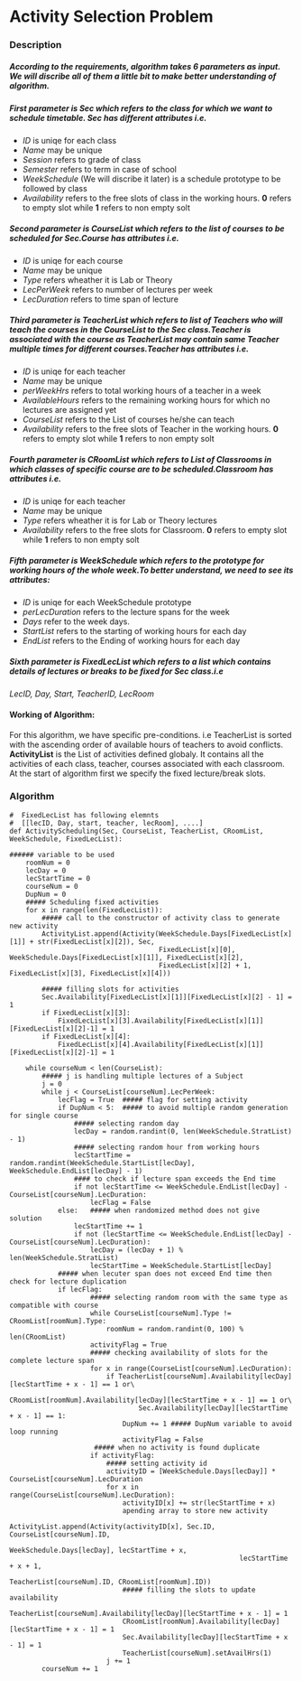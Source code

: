 # Activity Selection Problem


### Description
##### According to the requirements, algorithm takes 6 parameters as input. We will discribe all of them a little bit to make better understanding of algorithm.  
##### First parameter is **Sec** which refers to the class for which we want to schedule timetable. Sec has different attributes i.e.  
- *ID* is uniqe for each class  
- *Name* may be unique  
- *Session* refers to grade of class  
- *Semester* refers to term in case of school  
- *WeekSchedule* (We will discribe it later) is a schedule prototype to be followed by class  
- *Availability* refers to the free slots of class in the working hours. **0** refers to empty slot while **1** refers to non empty solt  
##### Second parameter is **CourseList** which refers to the list of courses to be scheduled for **Sec**.Course has attributes i.e.  
- *ID* is uniqe for each course  
- *Name* may be unique  
- *Type* refers wheather it is Lab or Theory  
- *LecPerWeek* refers to number of lectures per week  
- *LecDuration* refers to time span of lecture  
##### Third parameter is **TeacherList** which refers to list of Teachers who will teach the courses in the **CourseList** to the **Sec** class.Teacher is associated with the course as TeacherList may contain same Teacher multiple times for different courses.Teacher has attributes i.e.  
- *ID* is uniqe for each teacher  
- *Name* may be unique  
- *perWeekHrs* refers to total working hours of a teacher in a week  
- *AvailableHours* refers to the remaining working hours for which no lectures are assigned yet  
- *CourseList* refers to the List of courses he/she can teach  
- *Availability* refers to the free slots of Teacher in the working hours. **0** refers to empty slot while **1** refers to non empty solt  
##### Fourth parameter is **CRoomList** which refers to List of Classrooms in which classes of specific course are to be scheduled.Classroom has attributes i.e.  
- *ID* is uniqe for each teacher  
- *Name* may be unique  
- *Type* refers wheather it is for Lab or Theory lectures  
- *Availability* refers to the free slots for Classroom. **0** refers to empty slot while **1** refers to non empty solt  
##### Fifth parameter is **WeekSchedule** which refers to the prototype for working hours of the whole week.To better understand, we need to see its attributes:  
- *ID* is uniqe for each WeekSchedule prototype  
- *perLecDuration* refers to the lecture spans for the week
- *Days* refer to the week days.
- *StartList* refers to the starting of working hours for each day  
- *EndList* refers to the Ending of working hours for each day  
##### Sixth parameter is **FixedLecList** which refers to a list which contains details of lectures or breaks to be fixed for **Sec** class.i.e  
*LecID, Day, Start, TeacherID, LecRoom*

#### Working of Algorithm:
For this algorithm, we have specific pre-conditions. i.e TeacherList is sorted with the ascending order of available hours of teachers to avoid conflicts.
**ActivityList** is the List of activities defined globaly. It contains all the activities of each class, teacher, courses associated with each classroom.
At the start of algorithm first we specify the fixed lecture/break slots. 


### Algorithm
```
#  FixedLecList has following elemnts
#  [[lecID, Day, start, teacher, lecRoom], ....]
def ActivityScheduling(Sec, CourseList, TeacherList, CRoomList, WeekSchedule, FixedLecList):

###### variable to be used
    roomNum = 0
    lecDay = 0
    lecStartTime = 0
    courseNum = 0
    DupNum = 0
    ##### Scheduling fixed activities
    for x in range(len(FixedLecList)):
        ##### call to the constructor of activity class to generate new activity
        ActivityList.append(Activity(WeekSchedule.Days[FixedLecList[x][1]] + str(FixedLecList[x][2]), Sec,
                                     FixedLecList[x][0], WeekSchedule.Days[FixedLecList[x][1]], FixedLecList[x][2],
                                     FixedLecList[x][2] + 1, FixedLecList[x][3], FixedLecList[x][4]))
                                     
        ##### filling slots for activities
        Sec.Availability[FixedLecList[x][1]][FixedLecList[x][2] - 1] = 1
        if FixedLecList[x][3]:
            FixedLecList[x][3].Availability[FixedLecList[x][1]][FixedLecList[x][2]-1] = 1
        if FixedLecList[x][4]:
            FixedLecList[x][4].Availability[FixedLecList[x][1]][FixedLecList[x][2]-1] = 1

    while courseNum < len(CourseList):
        ##### j is handling multiple lectures of a Subject
        j = 0   
        while j < CourseList[courseNum].LecPerWeek:
            lecFlag = True  ##### flag for setting activity
            if DupNum < 5:  ##### to avoid multiple random generation for single course
                ##### selecting random day
                lecDay = random.randint(0, len(WeekSchedule.StratList) - 1)
                ##### selecting random hour from working hours
                lecStartTime = random.randint(WeekSchedule.StartList[lecDay], WeekSchedule.EndList[lecDay] - 1)
                #### to check if lecture span exceeds the End time
                if not lecStartTime <= WeekSchedule.EndList[lecDay] - CourseList[courseNum].LecDuration:
                    lecFlag = False
            else:   ##### when randomized method does not give solution
                lecStartTime += 1
                if not (lecStartTime <= WeekSchedule.EndList[lecDay] - CourseList[courseNum].LecDuration):
                    lecDay = (lecDay + 1) % len(WeekSchedule.StratList)
                    lecStartTime = WeekSchedule.StartList[lecDay]
            ##### when lecuter span does not exceed End time then check for lecture duplication
            if lecFlag:
                    ##### selecting random room with the same type as compatible with course
                    while CourseList[courseNum].Type != CRoomList[roomNum].Type:
                        roomNum = random.randint(0, 100) % len(CRoomList)
                    activityFlag = True
                    ##### checking availability of slots for the complete lecture span
                    for x in range(CourseList[courseNum].LecDuration):
                        if TeacherList[courseNum].Availability[lecDay][lecStartTime + x - 1] == 1 or\
                                CRoomList[roomNum].Availability[lecDay][lecStartTime + x - 1] == 1 or\
                                Sec.Availability[lecDay][lecStartTime + x - 1] == 1:
                            DupNum += 1 ##### DupNum variable to avoid loop running
                            activityFlag = False
                     ##### when no activity is found duplicate
                    if activityFlag:
                        ##### setting activity id
                        activityID = [WeekSchedule.Days[lecDay]] * CourseList[courseNum].LecDuration
                        for x in range(CourseList[courseNum].LecDuration):
                            activityID[x] += str(lecStartTime + x)
                            apending array to store new activity
                            ActivityList.append(Activity(activityID[x], Sec.ID, CourseList[courseNum].ID,
                                                         WeekSchedule.Days[lecDay], lecStartTime + x,
                                                         lecStartTime + x + 1,
                                                         TeacherList[courseNum].ID, CRoomList[roomNum].ID))
                            ##### filling the slots to update availability
                            TeacherList[courseNum].Availability[lecDay][lecStartTime + x - 1] = 1
                            CRoomList[roomNum].Availability[lecDay][lecStartTime + x - 1] = 1
                            Sec.Availability[lecDay][lecStartTime + x - 1] = 1
                            TeacherList[courseNum].setAvailHrs(1)
                        j += 1
        courseNum += 1
```
